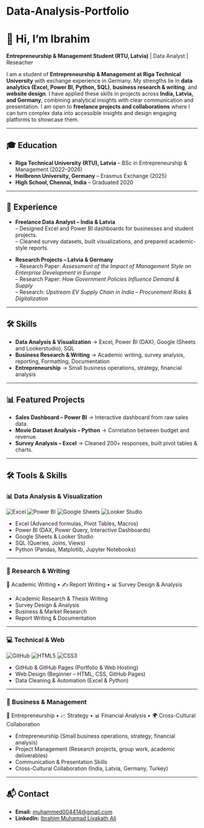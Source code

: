 # Data-Analysis-Portfolio

# 👋 Hi, I’m Ibrahim  

**Entrepreneurship & Management Student (RTU, Latvia)** | Data Analyst | Reseacher  

I am a student of **Entrepreneurship & Management at Riga Technical University** with exchange experience in Germany.  My strengths lie in **data analytics (Excel, Power BI, Python, SQL)**, **business research & writing**, and **website design**.  I have applied these skills in projects across **India, Latvia, and Germany**, combining analytical insights with clear communication and presentation.  I am open to **freelance projects and collaborations** where I can turn complex data into accessible insights and design engaging platforms to showcase them.  


---

## 🎓 Education  
- **Riga Technical University (RTU), Latvia** – BSc in Entrepreneurship & Management (2022–2026)  
- **Heilbronn University, Germany** – Erasmus Exchange (2025)  
- **High School, Chennai, India** – Graduated 2020  

---

## 💼 Experience  

- **Freelance Data Analyst – India & Latvia**  
  – Designed Excel and Power BI dashboards for businesses and student projects.  
  – Cleaned survey datasets, built visualizations, and prepared academic-style reports.  

- **Research Projects – Latvia & Germany**  
  – Research Paper: *Assessment of the Impact of Management Style on Enterprise Development in Europe*  
  – Research Paper: *How Government Policies Influence Demand & Supply*  
  – Research: *Upstream EV Supply Chain in India – Procurement Risks & Digitalization*  

---

## 🛠️ Skills  
- **Data Analysis & Visualization** → Excel, Power BI (DAX), Google (Sheets and Lookerstudio), SQL  
- **Business Research & Writing** → Academic writing, survey analysis, reporting, Formatting, Documentation  
- **Entrepreneurship** → Small business operations, strategy, financial analysis  

---

## 📊 Featured Projects  
- **Sales Dashboard – Power BI** → Interactive dashboard from raw sales data.  
- **Movie Dataset Analysis – Python** → Correlation between budget and revenue.  
- **Survey Analysis – Excel** → Cleaned 200+ responses, built pivot tables & charts.  

---
## 🛠️ Tools & Skills  

### 📊 Data Analysis & Visualization  
![Excel](https://img.shields.io/badge/Excel-217346?logo=microsoft-excel&logoColor=white) 
![Power BI](https://img.shields.io/badge/Power%20BI-F2C811?logo=powerbi&logoColor=black) 
![Google Sheets](https://img.shields.io/badge/Google%20Sheets-34A853?logo=googlesheets&logoColor=white) 
![Looker Studio](https://img.shields.io/badge/Looker%20Studio-4285F4?logo=looker&logoColor=white)  
- Excel (Advanced formulas, Pivot Tables, Macros)  
- Power BI (DAX, Power Query, Interactive Dashboards)  
- Google Sheets & Looker Studio  
- SQL (Queries, Joins, Views)  
- Python (Pandas, Matplotlib, Jupyter Notebooks)  

---

### 📝 Research & Writing  
📑 Academic Writing • ✍️ Report Writing • 📊 Survey Design & Analysis  
- Academic Research & Thesis Writing  
- Survey Design & Analysis  
- Business & Market Research  
- Report Writing & Documentation  

---

### 💻 Technical & Web  
![GitHub](https://img.shields.io/badge/GitHub-181717?logo=github&logoColor=white) 
![HTML5](https://img.shields.io/badge/HTML5-E34F26?logo=html5&logoColor=white) 
![CSS3](https://img.shields.io/badge/CSS3-1572B6?logo=css3&logoColor=white)  
- GitHub & GitHub Pages (Portfolio & Web Hosting)  
- Web Design (Beginner – HTML, CSS, GitHub Pages)  
- Data Cleaning & Automation (Excel & Python)  

---

### 💼 Business & Management  
💼 Entrepreneurship • 📈 Strategy • 📊 Financial Analysis • 🌍 Cross-Cultural Collaboration  
- Entrepreneurship (Small business operations, strategy, financial analysis)  
- Project Management (Research projects, group work, academic deliverables)  
- Communication & Presentation Skills  
- Cross-Cultural Collaboration (India, Latvia, Germany, Turkey)  

---

## 📬 Contact  
- **Email:** muhammed004414@gmail.com  
- **LinkedIn:** [Ibrahim Muhamad Liyakath Ali](https://www.linkedin.com/in/ibrahim-muhamad-liyakath-ali-263a50315/)  

 

